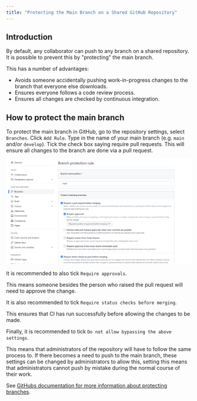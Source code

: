 ```yaml
---
title: "Protecting the Main Branch on a Shared GitHub Repository"
---
```


## Introduction

By default, any collaborator can push to any branch on a shared repository.
It is possible to prevent this by "protecting" the main branch.

This has a number of advantages:

* Avoids someone accidentally pushing work-in-progress changes to the branch
  that everyone else downloads.
* Ensures everyone follows a code review process.
* Ensures all changes are checked by continuous integration.

## How to protect the main branch

To protect the main branch in GitHub, go to the repository settings, select `Branches`.
Click `Add Rule`. Type in the name of your main branch (e.g. `main` and/or `develop`).
Tick the check box saying require pull requests. This will ensure all changes to the
branch are done via a pull request.

![GitHub add a branch protection rule settings screen with recommended settings enabled for a branch called main](../fig/github-branch-protection-settings.png)

It is recommended to also tick `Require approvals`.

This means someone besides the person who raised the pull request will need to approve the change.

It is also recommended to tick `Require status checks before merging`.

This ensures that CI has run successfully before allowing the changes to be made.

Finally, it is recommended to tick `Do not allow bypassing the above settings`.

This means that administrators of the repository will have to follow the same process to.
If there becomes a need to push to the main branch, these settings can be changed
by administrators to allow this, setting this means that administrators cannot push by mistake
during the normal course of their work.

See [GitHubs documentation for more information about protecting branches](https://docs.github.com/en/repositories/configuring-branches-and-merges-in-your-repository/managing-protected-branches/managing-a-branch-protection-rule).

